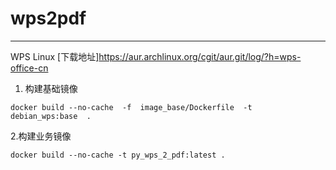 # wps2pdf
-----------
WPS Linux [下载地址]https://aur.archlinux.org/cgit/aur.git/log/?h=wps-office-cn

1. 构建基础镜像
```
docker build --no-cache  -f  image_base/Dockerfile  -t  debian_wps:base  .
```

2.构建业务镜像
```
docker build --no-cache -t py_wps_2_pdf:latest .
```
